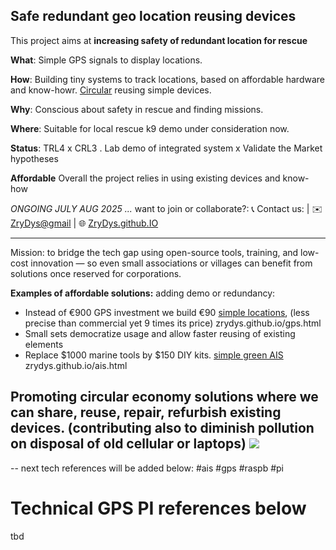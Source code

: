 ## Safe redundant geo location reusing devices 

This project aims at **increasing safety of redundant location for rescue** 

**What**: Simple GPS signals to display locations.

**How**: Building tiny systems to track locations, based on affordable hardware and know-howr. [Circular](circular.html) reusing simple devices. 

**Why**: Conscious about safety in rescue and finding missions.

**Where**: Suitable for local rescue k9 demo under consideration now.

**Status**: TRL4 x CRL3 . Lab demo of integrated system x Validate the Market hypotheses

**Affordable**
Overall the project relies in using existing devices and know-how 

*ONGOING JULY AUG 2025 ...* 
want to join or collaborate?:  📞 Contact us:  | ✉️ [ZryDys@gmail](mailto:ZryDys@gmail) | 🌐 [ZryDys.github.IO](https://zrydys.github.io) 

---

Mission: to bridge the tech gap using open-source tools, training, and low-cost innovation — so even small associations or villages can benefit from solutions once reserved for corporations.

**Examples of affordable solutions:** adding demo or redundancy:

- Instead of €900 GPS investment we build €90 [simple locations](gps.html), (less precise than commercial yet 9 times its price) zrydys.github.io/gps.html
- Small sets democratize usage and allow faster reusing of existing elements
- Replace $1000 marine tools by $150 DIY kits. [simple green AIS](ais.html) zrydys.github.io/ais.html 

Promoting **circular economy** solutions where we can share, reuse, repair, refurbish existing devices. (contributing also to diminish pollution on disposal of old cellular or laptops)
![](https://upload.wikimedia.org/wikipedia/commons/archive/6/67/20210807143407%21Linia_kontra%C5%AD_Cirkulero.svg)
---
-- next tech references will be added below:  #ais #gps #raspb #pi

# Technical GPS PI references below 

tbd 
